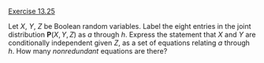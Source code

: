 [Exercise 13.25](ex_25/)

Let $X$, $Y$, $Z$ be Boolean random variables. Label the eight entries
in the joint distribution ${\textbf{P}}(X,Y,Z)$ as $a$ through
$h$. Express the statement that $X$ and $Y$ are conditionally
independent given $Z$, as a set of equations relating $a$ through $h$.
How many *nonredundant* equations are there?
